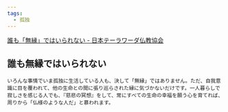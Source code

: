 ```yaml
---
tags:
  - 孤独
---
```

[誰も「無縁」ではいられない - 日本テーラワーダ仏教協会](https://j-theravada.com/dhamma/chienotobira/tobira057/)

## 誰も無縁ではいられない

```
いろんな事情でいま孤独に生活している人も、決して「無縁」ではありません。ただ、自我意識に目を覆われて、他の生命との間に張り巡らされた縁に気づかないだけです。一人暮らしで寂しさを感じる人でも、『慈悲の冥想』をして、常にすべての生命の幸福を願う心を育てれば、周りから「仏様のような人だ」と慕われます。
```


